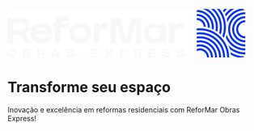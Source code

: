 ![Logo](./src/assets/icons/Logotipo.svg)

# Transforme seu espaço

Inovação e excelência em reformas residenciais com ReforMar Obras Express!
